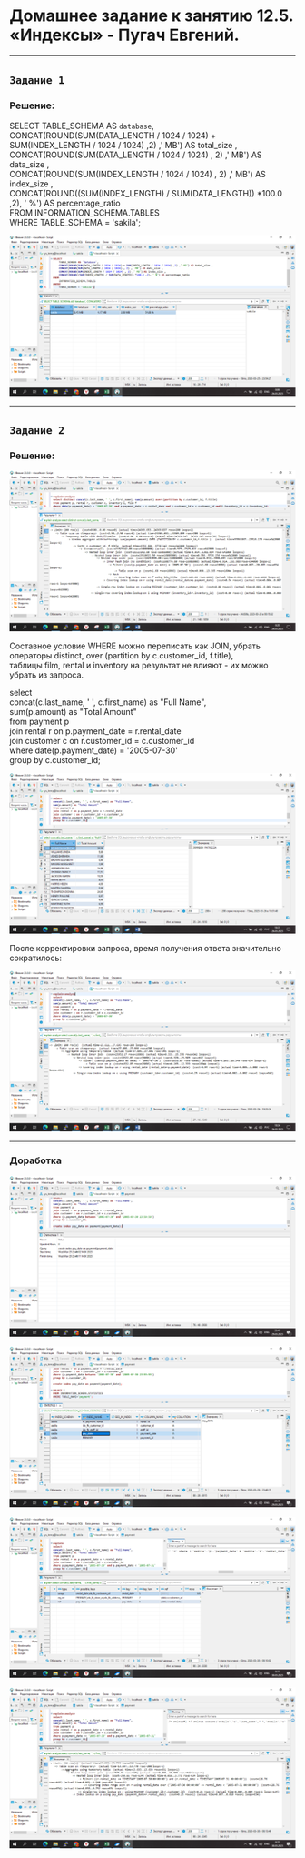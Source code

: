 # Домашнее задание к занятию 12.5. «Индексы» - Пугач Евгений.


---

## `Задание 1`

### Решение: 

SELECT
TABLE_SCHEMA AS `database`,        
CONCAT(ROUND(SUM(DATA_LENGTH / 1024 / 1024) + SUM(INDEX_LENGTH / 1024 / 1024) ,2) ,' MB') AS total_size ,  
CONCAT(ROUND(SUM(DATA_LENGTH / 1024 / 1024) , 2) ,' MB') AS data_size ,  
CONCAT(ROUND(SUM(INDEX_LENGTH / 1024 / 1024) , 2) ,' MB') AS index_size ,  
CONCAT(ROUND((SUM(INDEX_LENGTH) / SUM(DATA_LENGTH)) *100.0 ,2), ' %') AS percentage_ratio  
FROM INFORMATION_SCHEMA.TABLES  
WHERE TABLE_SCHEMA = 'sakila';


![Скриншот 1](https://github.com/PugachEV72/Images/blob/master/2023-03-26_00-06-08.png)


---

## `Задание 2`

### Решение:

![Скриншот 2](https://github.com/PugachEV72/Images/blob/master/2023-03-26_00-20-43.png)

Составное условие WHERE можно переписать как JOIN, убрать операторы distinct, over (partition by c.customer_id, f.title),  
таблицы film, rental и inventory на результат не влияют - их можно убрать из запроса.

select   
concat(c.last_name, ' ', c.first_name) as "Full Name",   
sum(p.amount) as "Total Amount"  
from payment p   
join rental r on p.payment_date = r.rental_date  
join customer c on r.customer_id = c.customer_id   
where date(p.payment_date) = '2005-07-30'  
group by c.customer_id;


![Скриншот 3](https://github.com/PugachEV72/Images/blob/master/2023-03-26_10-31-56.png)

После корректировки запроса, время получения ответа значительно сократилось:

![Скриншот 4](https://github.com/PugachEV72/Images/blob/master/2023-03-26_10-34-10.png)

---

### Доработка

![Скриншот 5](https://github.com/PugachEV72/Images/blob/master/2023-03-29_23-47-06.png)

![Скриншот 6](https://github.com/PugachEV72/Images/blob/master/2023-03-29_23-49-14.png)

![Скриншот 7](https://github.com/PugachEV72/Images/blob/master/2023-03-30_00-12-00.png)

![Скриншот 8](https://github.com/PugachEV72/Images/blob/master/2023-03-30_00-15-19.png)




